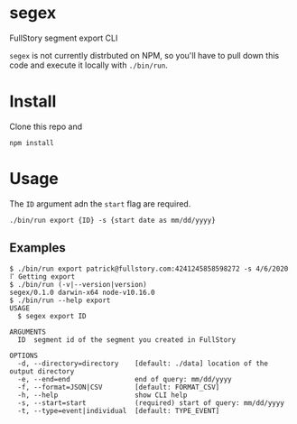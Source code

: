 segex
=====

FullStory segment export CLI

`segex` is not currently distrbuted on NPM, so you'll have to pull down this code and execute it locally with `./bin/run`.

# Install

Clone this repo and

```
npm install
```

# Usage

The `ID` argument adn the `start` flag are required.
```
./bin/run export {ID} -s {start date as mm/dd/yyyy}
```

## Examples

```sh-session
$ ./bin/run export patrick@fullstory.com:4241245858598272 -s 4/6/2020
⠏ Getting export
$ ./bin/run (-v|--version|version)
segex/0.1.0 darwin-x64 node-v10.16.0
$ ./bin/run --help export
USAGE
  $ segex export ID

ARGUMENTS
  ID  segment id of the segment you created in FullStory

OPTIONS
  -d, --directory=directory    [default: ./data] location of the output directory
  -e, --end=end                end of query: mm/dd/yyyy
  -f, --format=JSON|CSV        [default: FORMAT_CSV]
  -h, --help                   show CLI help
  -s, --start=start            (required) start of query: mm/dd/yyyy
  -t, --type=event|individual  [default: TYPE_EVENT]
```
